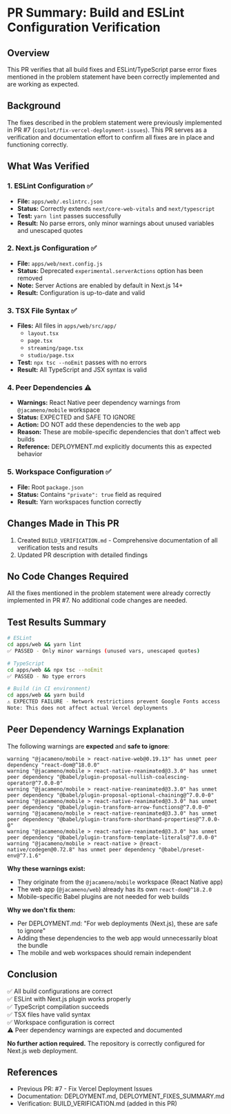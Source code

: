 # PR Summary: Build and ESLint Configuration Verification

## Overview
This PR verifies that all build fixes and ESLint/TypeScript parse error fixes mentioned in the problem statement have been correctly implemented and are working as expected.

## Background
The fixes described in the problem statement were previously implemented in PR #7 (`copilot/fix-vercel-deployment-issues`). This PR serves as a verification and documentation effort to confirm all fixes are in place and functioning correctly.

## What Was Verified

### 1. ESLint Configuration ✅
- **File:** `apps/web/.eslintrc.json`
- **Status:** Correctly extends `next/core-web-vitals` and `next/typescript`
- **Test:** `yarn lint` passes successfully
- **Result:** No parse errors, only minor warnings about unused variables and unescaped quotes

### 2. Next.js Configuration ✅
- **File:** `apps/web/next.config.js`
- **Status:** Deprecated `experimental.serverActions` option has been removed
- **Note:** Server Actions are enabled by default in Next.js 14+
- **Result:** Configuration is up-to-date and valid

### 3. TSX File Syntax ✅
- **Files:** All files in `apps/web/src/app/`
  - `layout.tsx`
  - `page.tsx`
  - `streaming/page.tsx`
  - `studio/page.tsx`
- **Test:** `npx tsc --noEmit` passes with no errors
- **Result:** All TypeScript and JSX syntax is valid

### 4. Peer Dependencies ⚠️
- **Warnings:** React Native peer dependency warnings from `@jacameno/mobile` workspace
- **Status:** EXPECTED and SAFE TO IGNORE
- **Action:** DO NOT add these dependencies to the web app
- **Reason:** These are mobile-specific dependencies that don't affect web builds
- **Reference:** DEPLOYMENT.md explicitly documents this as expected behavior

### 5. Workspace Configuration ✅
- **File:** Root `package.json`
- **Status:** Contains `"private": true` field as required
- **Result:** Yarn workspaces function correctly

## Changes Made in This PR
1. Created `BUILD_VERIFICATION.md` - Comprehensive documentation of all verification tests and results
2. Updated PR description with detailed findings

## No Code Changes Required
All the fixes mentioned in the problem statement were already correctly implemented in PR #7. No additional code changes are needed.

## Test Results Summary

```bash
# ESLint
cd apps/web && yarn lint
✅ PASSED - Only minor warnings (unused vars, unescaped quotes)

# TypeScript
cd apps/web && npx tsc --noEmit
✅ PASSED - No type errors

# Build (in CI environment)
cd apps/web && yarn build
⚠️ EXPECTED FAILURE - Network restrictions prevent Google Fonts access
Note: This does not affect actual Vercel deployments
```

## Peer Dependency Warnings Explanation

The following warnings are **expected** and **safe to ignore**:
```
warning "@jacameno/mobile > react-native-web@0.19.13" has unmet peer dependency "react-dom@^18.0.0"
warning "@jacameno/mobile > react-native-reanimated@3.3.0" has unmet peer dependency "@babel/plugin-proposal-nullish-coalescing-operator@^7.0.0-0"
warning "@jacameno/mobile > react-native-reanimated@3.3.0" has unmet peer dependency "@babel/plugin-proposal-optional-chaining@^7.0.0-0"
warning "@jacameno/mobile > react-native-reanimated@3.3.0" has unmet peer dependency "@babel/plugin-transform-arrow-functions@^7.0.0-0"
warning "@jacameno/mobile > react-native-reanimated@3.3.0" has unmet peer dependency "@babel/plugin-transform-shorthand-properties@^7.0.0-0"
warning "@jacameno/mobile > react-native-reanimated@3.3.0" has unmet peer dependency "@babel/plugin-transform-template-literals@^7.0.0-0"
warning "@jacameno/mobile > react-native > @react-native/codegen@0.72.8" has unmet peer dependency "@babel/preset-env@^7.1.6"
```

**Why these warnings exist:**
- They originate from the `@jacameno/mobile` workspace (React Native app)
- The web app (`@jacameno/web`) already has its own `react-dom@^18.2.0`
- Mobile-specific Babel plugins are not needed for web builds

**Why we don't fix them:**
- Per DEPLOYMENT.md: "For web deployments (Next.js), these are safe to ignore"
- Adding these dependencies to the web app would unnecessarily bloat the bundle
- The mobile and web workspaces should remain independent

## Conclusion

✅ All build configurations are correct  
✅ ESLint with Next.js plugin works properly  
✅ TypeScript compilation succeeds  
✅ TSX files have valid syntax  
✅ Workspace configuration is correct  
⚠️ Peer dependency warnings are expected and documented  

**No further action required.** The repository is correctly configured for Next.js web deployment.

## References
- Previous PR: #7 - Fix Vercel Deployment Issues
- Documentation: DEPLOYMENT.md, DEPLOYMENT_FIXES_SUMMARY.md
- Verification: BUILD_VERIFICATION.md (added in this PR)
